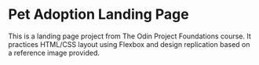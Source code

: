 # Pet Adoption Landing Page
This is a landing page project from The Odin Project Foundations course. It practices HTML/CSS layout using Flexbox and design replication based on a reference image provided.

